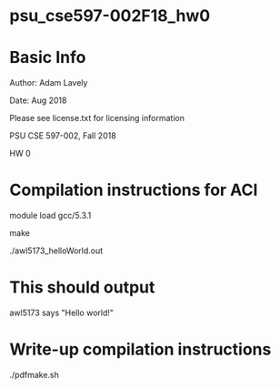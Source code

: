 # psu_cse597-002F18_hw0

# Basic Info

Author: Adam Lavely

Date: Aug 2018

Please see license.txt for licensing information


PSU CSE 597-002, Fall 2018

HW 0


# Compilation instructions for ACI
module load gcc/5.3.1

make

./awl5173_helloWorld.out

# This should output

awl5173 says "Hello world!"

# Write-up compilation instructions
./pdfmake.sh

